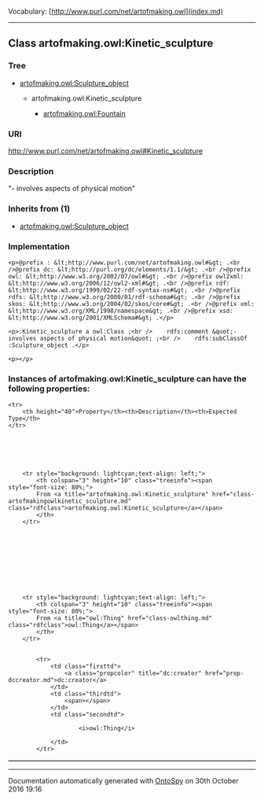 Vocabulary: [http://www.purl.com/net/artofmaking.owl](index.md) 



---	
	




    


## Class artofmaking.owl:Kinetic_sculpture


### Tree


* [artofmaking.owl:Sculpture_object](class-artofmakingowlsculpture_object.md)

    * artofmaking.owl:Kinetic_sculpture


        * [artofmaking.owl:Fountain](class-artofmakingowlfountain.md) 
        






### URI
http://www.purl.com/net/artofmaking.owl#Kinetic_sculpture

### Description
&quot;- involves aspects of physical motion&quot;



### Inherits from (1)

- [artofmaking.owl:Sculpture_object](class-artofmakingowlsculpture_object.md)





### Implementation
```
<p>@prefix : &lt;http://www.purl.com/net/artofmaking.owl#&gt; .<br />@prefix dc: &lt;http://purl.org/dc/elements/1.1/&gt; .<br />@prefix owl: &lt;http://www.w3.org/2002/07/owl#&gt; .<br />@prefix owl2xml: &lt;http://www.w3.org/2006/12/owl2-xml#&gt; .<br />@prefix rdf: &lt;http://www.w3.org/1999/02/22-rdf-syntax-ns#&gt; .<br />@prefix rdfs: &lt;http://www.w3.org/2000/01/rdf-schema#&gt; .<br />@prefix skos: &lt;http://www.w3.org/2004/02/skos/core#&gt; .<br />@prefix xml: &lt;http://www.w3.org/XML/1998/namespace&gt; .<br />@prefix xsd: &lt;http://www.w3.org/2001/XMLSchema#&gt; .</p>

<p>:Kinetic_sculpture a owl:Class ;<br />    rdfs:comment &quot;- involves aspects of physical motion&quot; ;<br />    rdfs:subClassOf :Sculpture_object .</p>

<p></p>
```




### Instances of artofmaking.owl:Kinetic_sculpture can have the following properties:

<table border="1" cellspacing="3" cellpadding="5" class="classproperties table-hover ">

    <tr>
        <th height="40">Property</th><th>Description</th><th>Expected Type</th>
    </tr>

          

        
            
        
        <tr style="background: lightcyan;text-align: left;">
            <th colspan="3" height="10" class="treeinfo"><span style="font-size: 80%;">
            From <a title="artofmaking.owl:Kinetic_sculpture" href="class-artofmakingowlkinetic_sculpture.md" class="rdfclass">artofmaking.owl:Kinetic_sculpture</a></span>
            </th>
        </tr>       

            

        

          

        
            
        
        <tr style="background: lightcyan;text-align: left;">
            <th colspan="3" height="10" class="treeinfo"><span style="font-size: 80%;">
            From <a title="owl:Thing" href="class-owlthing.md" class="rdfclass">owl:Thing</a></span>
            </th>
        </tr>       

            
            <tr>
                <td class="firsttd">
                    <a class="propcolor" title="dc:creator" href="prop-dccreator.md">dc:creator</a>         
                </td>
                <td class="thirdtd">
                    <span></span>
                </td>
                <td class="secondtd">
                    
                        <i>owl:Thing</i>
                    
                </td>
            </tr>

            

        

    

</table>













---

Documentation automatically generated with [OntoSpy](http://ontospy.readthedocs.org/ "Open") on 30th October 2016 19:16